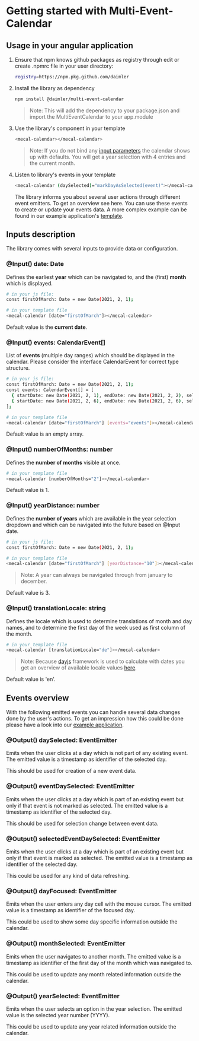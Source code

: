 <!-- SPDX-License-Identifier: MIT -->
<!-- Copyright (c) 2021 Daimler TSS GmbH -->
# Getting started with Multi-Event-Calendar

## Usage in your angular application

1. Ensure that npm knows github packages as registry through edit or create .npmrc file in your user directory:
    ```bash
    registry=https://npm.pkg.github.com/daimler
    ```
2. Install the library as dependency
    ```bash
    npm install @daimler/multi-event-calendar
    ```
   > Note: This will add the dependency to your package.json and import the MultiEventCalendar to your app.module
   
3. Use the library's component in your template
    ```bash
    <mecal-calendar></mecal-calendar>
    ```
    > Note: If you do not bind any [input parameters](README.md#inputs) the calendar shows up with defaults. You will get a year selection with 4 entries and the current month.
   
4. Listen to library's events in your template
    ```bash
    <mecal-calendar (daySelected)="markDayAsSelected(event)"></mecal-calendar>
    ```
    The library informs you about several user actions through different event emitters. To get an overview see here.
    You can use these events to create or update your events data. 
    A more complex example can be found in our example application's [template](./../multi-event-calendar-tutorial/src/app/app.component.html).
   
## <a name="inputs"></a>Inputs description

The library comes with several inputs to provide data or configuration.

### @Input() date: Date

Defines the earliest **year** which can be navigated to, and the (first) **month** which is displayed.
```bash
# in your js file: 
const firstOfMarch: Date = new Date(2021, 2, 1);

# in your template file
<mecal-calendar [date="firstOfMarch"]></mecal-calendar>
```

Default value is the **current date**.

### @Input() events: CalendarEvent[]

List of **events** (multiple day ranges) which should be displayed in the calendar. 
Please consider the interface CalendarEvent for correct type structure. 
```bash
# in your js file: 
const firstOfMarch: Date = new Date(2021, 2, 1);
const events: CalendarEvent[] = [
  { startDate: new Date(2021, 2, 1), endDate: new Date(2021, 2, 2), selected: true },
  { startDate: new Date(2021, 2, 6), endDate: new Date(2021, 2, 6), selected: false }
];

# in your template file
<mecal-calendar [date="firstOfMarch"] [events="events"]></mecal-calendar>
```

Default value is an empty array.

### @Input() numberOfMonths: number

Defines the **number of months** visible at once.
```bash
# in your template file
<mecal-calendar [numberOfMonths="2"]></mecal-calendar>
```
Default value is 1.

### @Input() yearDistance: number

Defines the **number of years** which are available in the year selection dropdown and which can be navigated into the future based on @Input date.
```bash
# in your js file: 
const firstOfMarch: Date = new Date(2021, 2, 1);

# in your template file
<mecal-calendar [date="firstOfMarch"] [yearDistance="10"]></mecal-calendar>
```
> Note: A year can always be navigated through from january to december.

Default value is 3.

### @Input() translationLocale: string

Defines the locale which is used to determine translations of month and day names, and to determine the first day of the week used as first column of the month.
```bash
# in your template file
<mecal-calendar [translationLocale="de"]></mecal-calendar>
```
> Note: Because [dayjs](https://day.js.org/) framework is used to calculate with dates you get an overview of available locale values [here](https://github.com/iamkun/dayjs/tree/dev/src/locale).

Default value is 'en'.


## Events overview
With the following emitted events you can handle several data changes done by the user's actions.
To get an impression how this could be done please have a look into our [example application](./../multi-event-calendar-tutorial/src/app). 

### @Output() daySelected: EventEmitter<number>

Emits when the user clicks at a day which is not part of any existing event.
The emitted value is a timestamp as identifier of the selected day.

This should be used for creation of a new event data.

### @Output() eventDaySelected: EventEmitter<number>

Emits when the user clicks at a day which is part of an existing event but only if that event is not marked as selected.
The emitted value is a timestamp as identifier of the selected day.

This should be used for selection change between event data.

### @Output() selectedEventDaySelected: EventEmitter<number>

Emits when the user clicks at a day which is part of an existing event but only if that event is marked as selected.
The emitted value is a timestamp as identifier of the selected day.

This could be used for any kind of data refreshing.

### @Output() dayFocused: EventEmitter<number>

Emits when the user enters any day cell with the mouse cursor.
The emitted value is a timestamp as identifier of the focused day.

This could be used to show some day specific information outside the calendar.

### @Output() monthSelected: EventEmitter<Date>

Emits when the user navigates to another month.
The emitted value is a timestamp as identifier of the first day of the month which was navigated to.

This could be used to update any month related information outside the calendar.

### @Output() yearSelected: EventEmitter<number>

Emits when the user selects an option in the year selection.
The emitted value is the selected year number (YYYY).

This could be used to update any year related information outside the calendar.
